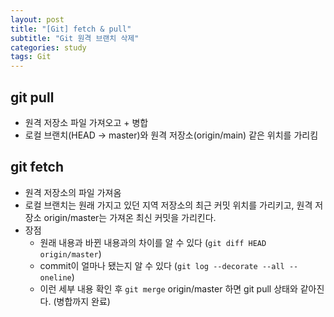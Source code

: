 ```yaml
---
layout: post
title: "[Git] fetch & pull"
subtitle: "Git 원격 브랜치 삭제"
categories: study
tags: Git
---
```



**git pull**
---
- 원격 저장소 파일 가져오고 + 병합
- 로컬 브랜치(HEAD -> master)와 원격 저장소(origin/main) 같은 위치를 가리킴

**git fetch**
---
- 원격 저장소의 파일 가져옴
- 로컬 브랜치는 원래 가지고 있던 지역 저장소의 최근 커밋 위치를 가리키고, 원격 저장소 origin/master는 가져온 최신 커밋을 가리킨다.
- 장점
    + 원래 내용과 바뀐 내용과의 차이를 알 수 있다 (`git diff HEAD origin/master`)
    + commit이 얼마나 됐는지 알 수 있다 (`git log --decorate --all --oneline`)
    + 이런 세부 내용 확인 후 `git merge` origin/master 하면 git pull 상태와 같아진다. (병합까지 완료)